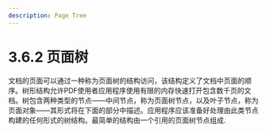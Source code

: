 ```yaml
---
description: Page Tree
---
```


# 3.6.2 页面树

文档的页面可以通过一种称为页面树的结构访问，该结构定义了文档中页面的顺序。树形结构允许PDF使用者应用程序使用有限的内存快速打开包含数千页的文档。树包含两种类型的节点——中间节点，称为页面树节点，以及叶子节点，称为页面对象——其形式将在下面的部分中描述。应用程序应该准备好处理由此类节点构建的任何形式的树结构。最简单的结构由一个引用的页面树节点组成.
